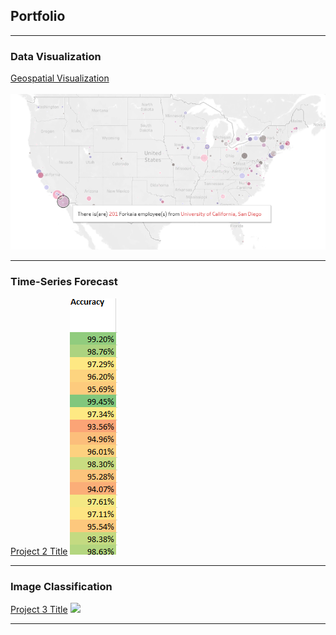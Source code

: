 ## Portfolio

---

### Data Visualization

[Geospatial Visualization](https://github.com/connor-bank/geospatial-visualization)
<br><br>
<img src="/images/mapdetail.PNG?raw=true"/>
<br>

---

### Time-Series Forecast

[Project 2 Title](https://github.com/connor-bank/ProphetTimeSeries)
<img src="/images/accuracy.PNG?raw=true"/>

---

### Image Classification

[Project 3 Title](http://example.com/)
<img src="images/dummy_thumbnail.jpg?raw=true"/>


---

